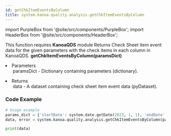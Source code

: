 ```yaml
---
id: getChkItemEventsByColumn
title: system.kanoa.quality.analysis.getChkItemEventsByColumn
---
```


import PurpleBox from '@site/src/components/PurpleBox';
import HeaderBox from '@site/src/components/HeaderBox';

<PurpleBox>This function requires <b>KanoaQDS</b> module</PurpleBox>
<HeaderBox header="Description">Returns Check Sheet item event data for the given parameters with the check items in each column in KanoaQDS.</HeaderBox>
<HeaderBox header="Syntax">
    <b>getChkItemEventsByColumn(paramsDict)</b>
    <li> Parameters <br />
        <ul>paramsDict - Dictionary containing parameters (dictionary).</ul>
    </li>
    <li> Returns <br />
        <ul>data - A dataset containing check sheet item event data (pyDataset).</ul>
    </li>
</HeaderBox>

### Code Example
```python
# Usage example
params_dict = {'startDate': system.date.getDate(2023, 1, 1), 'endDate': system.date.getDate(2023, 12, 31), 'chkShtId': 123}
data, error = system.kanoa.quality.analysis.getChkItemEventsByColumn(paramsDict=params_dict)

print(data)
